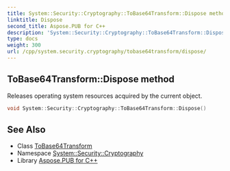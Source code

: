```yaml
---
title: System::Security::Cryptography::ToBase64Transform::Dispose method
linktitle: Dispose
second_title: Aspose.PUB for C++
description: 'System::Security::Cryptography::ToBase64Transform::Dispose method. Releases operating system resources acquired by the current object in C++.'
type: docs
weight: 300
url: /cpp/system.security.cryptography/tobase64transform/dispose/
---
```

## ToBase64Transform::Dispose method


Releases operating system resources acquired by the current object.

```cpp
void System::Security::Cryptography::ToBase64Transform::Dispose()
```

## See Also

* Class [ToBase64Transform](../)
* Namespace [System::Security::Cryptography](../../)
* Library [Aspose.PUB for C++](../../../)
